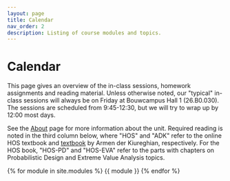 ```yaml
---
layout: page
title: Calendar
nav_order: 2
description: Listing of course modules and topics.
---
```

# Calendar

This page gives an overview of the in-class sessions, homework assignments and reading material. Unless otherwise noted, our "typical" in-class sessions will always be on Friday at Bouwcampus Hall 1 (26.B0.030). The sessions are scheduled from 9:45-12:30, but we will try to wrap up by 12:00 most days.

See the [About](about.md) page for more information about the unit. Required reading is noted in the third column below, where "HOS" and "ADK" refer to the online HOS textbook and [textbook](https://doi.org/10.1017/9781108991889) by Armen der Kiureghian, respectively. For the HOS book, "HOS-PD" and "HOS-EVA" refer to the parts with chapters on Probabilistic Design and Extreme Value Analysis topics.

{% for module in site.modules %}
{{ module }}
{% endfor %}
